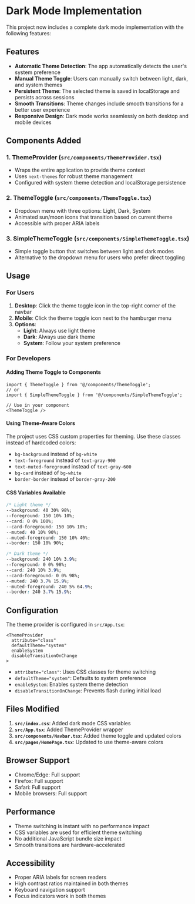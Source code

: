 # Dark Mode Implementation

This project now includes a complete dark mode implementation with the following features:

## Features

- **Automatic Theme Detection**: The app automatically detects the user's system preference
- **Manual Theme Toggle**: Users can manually switch between light, dark, and system themes
- **Persistent Theme**: The selected theme is saved in localStorage and persists across sessions
- **Smooth Transitions**: Theme changes include smooth transitions for a better user experience
- **Responsive Design**: Dark mode works seamlessly on both desktop and mobile devices

## Components Added

### 1. ThemeProvider (`src/components/ThemeProvider.tsx`)
- Wraps the entire application to provide theme context
- Uses `next-themes` for robust theme management
- Configured with system theme detection and localStorage persistence

### 2. ThemeToggle (`src/components/ThemeToggle.tsx`)
- Dropdown menu with three options: Light, Dark, System
- Animated sun/moon icons that transition based on current theme
- Accessible with proper ARIA labels

### 3. SimpleThemeToggle (`src/components/SimpleThemeToggle.tsx`)
- Simple toggle button that switches between light and dark modes
- Alternative to the dropdown menu for users who prefer direct toggling

## Usage

### For Users
1. **Desktop**: Click the theme toggle icon in the top-right corner of the navbar
2. **Mobile**: Click the theme toggle icon next to the hamburger menu
3. **Options**:
   - **Light**: Always use light theme
   - **Dark**: Always use dark theme
   - **System**: Follow your system preference

### For Developers

#### Adding Theme Toggle to Components
```tsx
import { ThemeToggle } from '@/components/ThemeToggle';
// or
import { SimpleThemeToggle } from '@/components/SimpleThemeToggle';

// Use in your component
<ThemeToggle />
```

#### Using Theme-Aware Colors
The project uses CSS custom properties for theming. Use these classes instead of hardcoded colors:

- `bg-background` instead of `bg-white`
- `text-foreground` instead of `text-gray-900`
- `text-muted-foreground` instead of `text-gray-600`
- `bg-card` instead of `bg-white`
- `border-border` instead of `border-gray-200`

#### CSS Variables Available
```css
/* Light theme */
--background: 40 30% 98%;
--foreground: 150 10% 10%;
--card: 0 0% 100%;
--card-foreground: 150 10% 10%;
--muted: 40 10% 90%;
--muted-foreground: 150 10% 40%;
--border: 150 10% 90%;

/* Dark theme */
--background: 240 10% 3.9%;
--foreground: 0 0% 98%;
--card: 240 10% 3.9%;
--card-foreground: 0 0% 98%;
--muted: 240 3.7% 15.9%;
--muted-foreground: 240 5% 64.9%;
--border: 240 3.7% 15.9%;
```

## Configuration

The theme provider is configured in `src/App.tsx`:

```tsx
<ThemeProvider
  attribute="class"
  defaultTheme="system"
  enableSystem
  disableTransitionOnChange
>
```

- `attribute="class"`: Uses CSS classes for theme switching
- `defaultTheme="system"`: Defaults to system preference
- `enableSystem`: Enables system theme detection
- `disableTransitionOnChange`: Prevents flash during initial load

## Files Modified

1. **`src/index.css`**: Added dark mode CSS variables
2. **`src/App.tsx`**: Added ThemeProvider wrapper
3. **`src/components/Navbar.tsx`**: Added theme toggle and updated colors
4. **`src/pages/HomePage.tsx`**: Updated to use theme-aware colors

## Browser Support

- Chrome/Edge: Full support
- Firefox: Full support
- Safari: Full support
- Mobile browsers: Full support

## Performance

- Theme switching is instant with no performance impact
- CSS variables are used for efficient theme switching
- No additional JavaScript bundle size impact
- Smooth transitions are hardware-accelerated

## Accessibility

- Proper ARIA labels for screen readers
- High contrast ratios maintained in both themes
- Keyboard navigation support
- Focus indicators work in both themes 